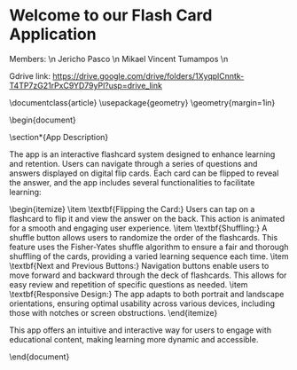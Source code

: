 # Welcome to our Flash Card Application

Members: \n
Jericho Pasco \n
Mikael Vincent Tumampos \n

Gdrive link: https://drive.google.com/drive/folders/1XyqplCnntk-T4TP7zG21rPxC9YD79yPl?usp=drive_link

\documentclass{article}
\usepackage{geometry}
\geometry{margin=1in}

\begin{document}

\section\*{App Description}

The app is an interactive flashcard system designed to enhance learning and retention. Users can navigate through a series of questions and answers displayed on digital flip cards. Each card can be flipped to reveal the answer, and the app includes several functionalities to facilitate learning:

\begin{itemize}
\item \textbf{Flipping the Card:} Users can tap on a flashcard to flip it and view the answer on the back. This action is animated for a smooth and engaging user experience.
\item \textbf{Shuffling:} A shuffle button allows users to randomize the order of the flashcards. This feature uses the Fisher-Yates shuffle algorithm to ensure a fair and thorough shuffling of the cards, providing a varied learning sequence each time.
\item \textbf{Next and Previous Buttons:} Navigation buttons enable users to move forward and backward through the deck of flashcards. This allows for easy review and repetition of specific questions as needed.
\item \textbf{Responsive Design:} The app adapts to both portrait and landscape orientations, ensuring optimal usability across various devices, including those with notches or screen obstructions.
\end{itemize}

This app offers an intuitive and interactive way for users to engage with educational content, making learning more dynamic and accessible.

\end{document}
